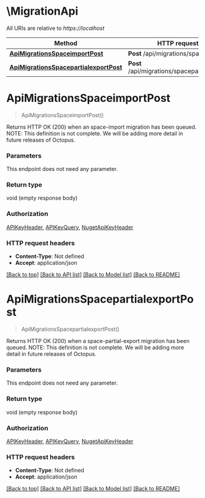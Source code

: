 # \MigrationApi

All URIs are relative to *https://localhost*

Method | HTTP request | Description
------------- | ------------- | -------------
[**ApiMigrationsSpaceimportPost**](MigrationApi.md#ApiMigrationsSpaceimportPost) | **Post** /api/migrations/spaceimport | 
[**ApiMigrationsSpacepartialexportPost**](MigrationApi.md#ApiMigrationsSpacepartialexportPost) | **Post** /api/migrations/spacepartialexport | 


# **ApiMigrationsSpaceimportPost**
> ApiMigrationsSpaceimportPost()



Returns HTTP OK (200) when an space-import migration has been queued.  NOTE: This definition is not complete. We will be adding more detail in future releases of Octopus.


### Parameters
This endpoint does not need any parameter.

### Return type

void (empty response body)

### Authorization

[APIKeyHeader](../README.md#APIKeyHeader), [APIKeyQuery](../README.md#APIKeyQuery), [NugetApiKeyHeader](../README.md#NugetApiKeyHeader)

### HTTP request headers

 - **Content-Type**: Not defined
 - **Accept**: application/json

[[Back to top]](#) [[Back to API list]](../README.md#documentation-for-api-endpoints) [[Back to Model list]](../README.md#documentation-for-models) [[Back to README]](../README.md)

# **ApiMigrationsSpacepartialexportPost**
> ApiMigrationsSpacepartialexportPost()



Returns HTTP OK (200) when a space-partial-export migration has been queued.  NOTE: This definition is not complete. We will be adding more detail in future releases of Octopus.


### Parameters
This endpoint does not need any parameter.

### Return type

void (empty response body)

### Authorization

[APIKeyHeader](../README.md#APIKeyHeader), [APIKeyQuery](../README.md#APIKeyQuery), [NugetApiKeyHeader](../README.md#NugetApiKeyHeader)

### HTTP request headers

 - **Content-Type**: Not defined
 - **Accept**: application/json

[[Back to top]](#) [[Back to API list]](../README.md#documentation-for-api-endpoints) [[Back to Model list]](../README.md#documentation-for-models) [[Back to README]](../README.md)

